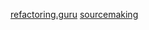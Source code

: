 [refactoring.guru](https://refactoring.guru/design-patterns)
[sourcemaking](https://sourcemaking.com/)